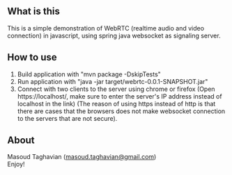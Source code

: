 ## What is this
This is a simple demonstration of WebRTC (realtime audio and video connection) in javascript, using spring java websocket as signaling server.
  
## How to use
1. Build application with "mvn package -DskipTests"
2. Run application with "java -jar target/webrtc-0.0.1-SNAPSHOT.jar"
3. Connect with two clients to the server using chrome or firefox (Open https://localhost/, make sure to enter the server's IP address instead of localhost in the link) (The reason of using https instead of http is that there are cases that the browsers does not make websocket connection to the servers that are not secure).

## About
Masoud Taghavian (masoud.taghavian@gmail.com)  
Enjoy!
